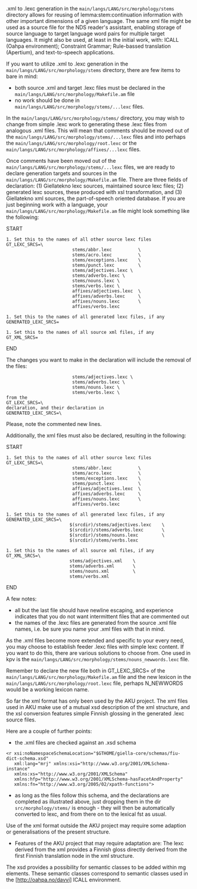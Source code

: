.xml to .lexc generation in the `main/langs/LANG/src/morphology/stems` directory allows for reusing of lemma:stem:continuation information with other important dimensions of a given language. The same xml file might be used as a source file for the NDS reader's assistant, enabling storage of source language to target language word pairs for multiple target languages. It might also be used, at least in the initial work, with: ICALL (Oahpa environment); Constraint Grammar; Rule-bassed translation (Apertium), and text-to-speech applications. 

If you want to utilize .xml to .lexc generation in the `main/langs/LANG/src/morphology/stems` directory, there are few items to bare in mind:

* both source .xml and target .lexc files must be declared in the `main/langs/LANG/src/morphology/Makefile.am` file
* no work should be done in `main/langs/LANG/src/morphology/stems/...lexc` files.

In the `main/langs/LANG/src/morphology/stems/` directory, you may wish to change from simple .lexc work to generating these .lexc files from analogous .xml files. This will mean that comments should be moved out of the `main/langs/LANG/src/morphology/stems/...lexc` files and into perhaps the `main/langs/LANG/src/morphology/root.lexc` or the `main/langs/LANG/src/morphology/affixes/...lexc` files. 

Once comments have been moved out of the `main/langs/LANG/src/morphology/stems/...lexc` files, we are ready to declare generation targets and sources in the 
 `main/langs/LANG/src/morphology/Makefile.am` file.  There are three fields of declaration:  (1) Giellatekno lexc sources, maintained source lexc files;
 (2) generated lexc sources, these produced with xsl transformation, and (3) Giellatekno xml sources, the part-of-speech oriented database. If you are just beginning work with a language, your `main/langs/LANG/src/morphology/Makefile.am` file might look something like the following: 

START

```
1. Set this to the names of all other source lexc files
GT_LEXC_SRCS=\
                         stems/abbr.lexc          \
                         stems/acro.lexc          \
                         stems/exceptions.lexc    \
                         stems/punct.lexc         \
                         stems/adjectives.lexc \
                         stems/adverbs.lexc \
                         stems/nouns.lexc \
                         stems/verbs.lexc \
                         affixes/adjectives.lexc  \
                         affixes/adverbs.lexc     \
                         affixes/nouns.lexc       \
                         affixes/verbs.lexc

1. Set this to the names of all generated lexc files, if any
GENERATED_LEXC_SRCS=

1. Set this to the names of all source xml files, if any
GT_XML_SRCS=
```

END

The changes you want to make in the declaration will include the removal of the files:

```
                         stems/adjectives.lexc \
                         stems/adverbs.lexc \
                         stems/nouns.lexc \
                         stems/verbs.lexc \
from the 
GT_LEXC_SRCS=\ 
declaration, and their declaration in
GENERATED_LEXC_SRCS=\
```

Please, note the commented new lines.

Additionally, the xml files must also be declared, resulting in the following:

START

```
1. Set this to the names of all other source lexc files
GT_LEXC_SRCS=\
                         stems/abbr.lexc          \
                         stems/acro.lexc          \
                         stems/exceptions.lexc    \
                         stems/punct.lexc         \
                         affixes/adjectives.lexc  \
                         affixes/adverbs.lexc     \
                         affixes/nouns.lexc       \
                         affixes/verbs.lexc

1. Set this to the names of all generated lexc files, if any
GENERATED_LEXC_SRCS=\
                        $(srcdir)/stems/adjectives.lexc    \
                        $(srcdir)/stems/adverbs.lexc       \
                        $(srcdir)/stems/nouns.lexc         \
                        $(srcdir)/stems/verbs.lexc

1. Set this to the names of all source xml files, if any
GT_XML_SRCS=\
                        stems/adjectives.xml    \
                        stems/adverbs.xml       \
                        stems/nouns.xml         \
                        stems/verbs.xml

```

END

A few notes:

* all but the last file should have newline escaping, and experience indicates that you do not want intermittent files that are commented out
* the names of the .lexc files are generated from the source .xml file names, i.e. be sure you name your .xml files with that in mind.

As the .xml files become more extended and specific to your every need, you may choose to establish feeder .lexc files with simple lexc content.  If you want to do this, there are various solutions to choose from. One used in kpv is the `main/langs/LANG/src/morphology/stems/nouns_newwords.lexc` file.

Remember to declare the new file both in GT_LEXC_SRCS= of the `main/langs/LANG/src/morphology/Makefile.am` file and the new lexicon in the `main/langs/LANG/src/morphology/root.lexc` file, perhaps N_NEWWORDS would be a working lexicon name. 

So far the xml format has only been used by the AKU project. The xml files used in AKU make use of a mutual xsd description of the xml structure, and the xsl conversion features simple Finnish glossing in the generated .lexc source files.

Here are a couple of further points:

* the .xml files are checked against an .xsd schema 

```
<r xsi:noNamespaceSchemaLocation="$GTHOME/giella-core/schemas/fiu-dict-schema.xsd"
   xml:lang="mrj" xmlns:xsi="http://www.w3.org/2001/XMLSchema-instance"
   xmlns:xs="http://www.w3.org/2001/XMLSchema"
   xmlns:hfp="http://www.w3.org/2001/XMLSchema-hasFacetAndProperty"
   xmlns:fn="http://www.w3.org/2005/02/xpath-functions">
```

* as long as the files follow this schema, and the declarations are completed as illustrated above, just dropping them in the dir
  `src/morphology/stems/` is enough - they will then be automatically
  converted to lexc, and from there on to the lexical fst as usual.

Use of the xml format outside the AKU project may require some 
adaption or generalisations of the present structure.

* Features of the AKU project that may require adaptation are:
  The lexc derived from the xml provides a Finnish gloss directly derived
  from the first Finnish translation node in the xml structure.

The xsd provides a possibility for semantic classes to be added within
mg elements. These semantic classes correspond to semantic classes used in 
the [http://oahpa.no/davvi] ICALL environment.
